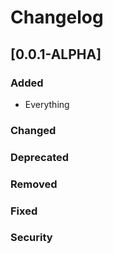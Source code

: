 # Changelog

## [0.0.1-ALPHA]
### Added
 - Everything
### Changed

### Deprecated

### Removed

### Fixed

### Security